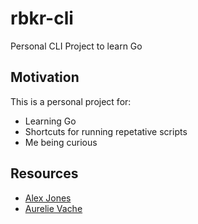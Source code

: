 # rbkr-cli
Personal CLI Project to learn Go

## Motivation

This is a personal project for:
- Learning Go
- Shortcuts for running repetative scripts
- Me being curious

## Resources

- [Alex Jones](https://www.youtube.com/watch?v=SSRIn5DAmyw)
- [Aurelie Vache](https://dev.to/aurelievache/learning-go-by-examples-part-3-create-a-cli-app-in-go-1h43)
